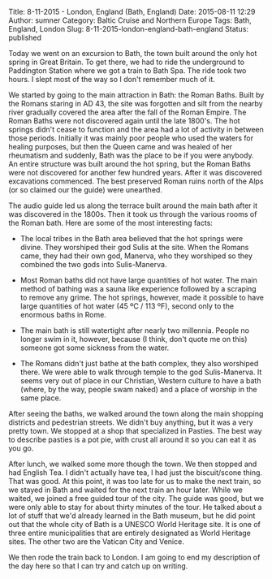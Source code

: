 Title: 8-11-2015 - London, England (Bath, England)
Date: 2015-08-11 12:29
Author: sumner
Category: Baltic Cruise and Northern Europe
Tags: Bath, England, London
Slug: 8-11-2015-london-england-bath-england
Status: published

Today we went on an excursion to Bath, the town built around the only hot spring
in Great Britain. To get there, we had to ride the underground to Paddington
Station where we got a train to Bath Spa. The ride took two hours. I slept most
of the way so I don't remember much of it.

We started by going to the main attraction in Bath: the Roman Baths.  Built by
the Romans staring in AD 43, the site was forgotten and silt from the nearby
river gradually covered the area after the fall of the Roman Empire. The Roman
Baths were not discovered again until the late 1800's. The hot springs didn't
cease to function and the area had a lot of activity in between those periods.
Initially it was mainly poor people who used the waters for healing purposes,
but then the Queen came and was healed of her rheumatism and suddenly, Bath was
the place to be if you were anybody. An entire structure was built around the
hot spring, but the Roman Baths were not discovered for another few hundred
years. After it was discovered excavations commenced. The best preserved Roman
ruins north of the Alps (or so claimed our the guide) were unearthed.

The audio guide led us along the terrace built around the main bath after it was
discovered in the 1800s. Then it took us through the various rooms of the Roman
bath. Here are some of the most interesting facts:

-   The local tribes in the Bath area believed that the hot springs were divine.
    They worshiped their god Sulis at the site. When the Romans came, they had
    their own god, Manerva, who they worshiped so they combined the two gods
    into Sulis-Manerva.

-   Most Roman baths did not have large quantities of hot water. The main method
    of bathing was a sauna like experience followed by a scraping to remove any
    grime. The hot springs, however, made it possible to have large quantities
    of hot water (45 ºC / 113 ºF), second only to the enormous baths in Rome.

-   The main bath is still watertight after nearly two millennia. People no
    longer swim in it, however, because (I think, don't quote me on this)
    someone got some sickness from the water.

-   The Romans didn't just bathe at the bath complex, they also worshiped there.
    We were able to walk through temple to the god Sulis-Manerva. It seems very
    out of place in our Christian, Western culture to have a bath (where, by the
    way, people swam naked) and a place of worship in the same place.

After seeing the baths, we walked around the town along the main shopping
districts and pedestrian streets. We didn't buy anything, but it was a very
pretty town. We stopped at a shop that specialized in Pasties. The best way to
describe pasties is a pot pie, with crust all around it so you can eat it as you
go.

After lunch, we walked some more though the town. We then stopped and had
English Tea. I didn't actually have tea, I had just the biscuit/scone thing.
That was good. At this point, it was too late for us to make the next train, so
we stayed in Bath and waited for the next train an hour later. While we waited,
we joined a free guided tour of the city. The guide was good, but we were only
able to stay for about thirty minutes of the tour. He talked about a lot of
stuff that we'd already learned in the Bath museum, but he did point out that
the whole city of Bath is a UNESCO World Heritage site. It is one of three
entire municipalities that are entirely designated as World Heritage sites. The
other two are the Vatican City and Venice.

We then rode the train back to London. I am going to end my description of the
day here so that I can try and catch up on writing.
